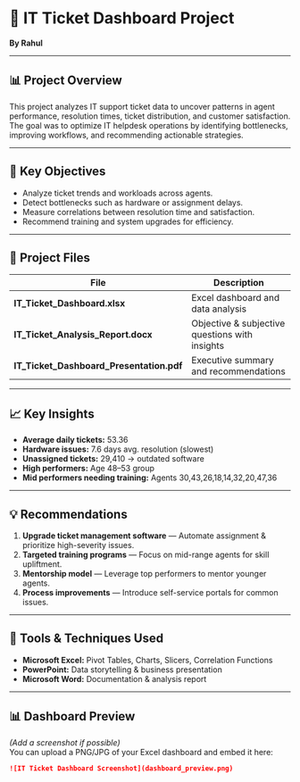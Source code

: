 # 🧾 IT Ticket Dashboard Project
**By Rahul**

---

## 📊 Project Overview
This project analyzes IT support ticket data to uncover patterns in agent performance, resolution times, ticket distribution, and customer satisfaction.  
The goal was to optimize IT helpdesk operations by identifying bottlenecks, improving workflows, and recommending actionable strategies.

---

## 🧠 Key Objectives
- Analyze ticket trends and workloads across agents.
- Detect bottlenecks such as hardware or assignment delays.
- Measure correlations between resolution time and satisfaction.
- Recommend training and system upgrades for efficiency.

---

## 📂 Project Files
| File | Description |
|------|--------------|
| **IT_Ticket_Dashboard.xlsx** | Excel dashboard and data analysis |
| **IT_Ticket_Analysis_Report.docx** | Objective & subjective questions with insights |
| **IT_Ticket_Dashboard_Presentation.pdf** | Executive summary and recommendations |

---

## 📈 Key Insights
- **Average daily tickets:** 53.36  
- **Hardware issues:** 7.6 days avg. resolution (slowest)  
- **Unassigned tickets:** 29,410 → outdated software  
- **High performers:** Age 48–53 group  
- **Mid performers needing training:** Agents 30,43,26,18,14,32,20,47,36  

---

## 💡 Recommendations
1. **Upgrade ticket management software** — Automate assignment & prioritize high-severity issues.  
2. **Targeted training programs** — Focus on mid-range agents for skill upliftment.  
3. **Mentorship model** — Leverage top performers to mentor younger agents.  
4. **Process improvements** — Introduce self-service portals for common issues.  

---

## 🧰 Tools & Techniques Used
- **Microsoft Excel:** Pivot Tables, Charts, Slicers, Correlation Functions  
- **PowerPoint:** Data storytelling & business presentation  
- **Microsoft Word:** Documentation & analysis report  

---

## 📊 Dashboard Preview
*(Add a screenshot if possible)*  
You can upload a PNG/JPG of your Excel dashboard and embed it here:
```markdown
![IT Ticket Dashboard Screenshot](dashboard_preview.png)
